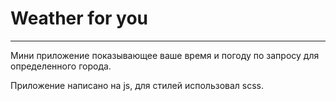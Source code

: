 # Weather for you
___
Мини приложение показывающее ваше время и погоду по запросу для определенного города.

Приложение написано на js, для стилей использовал scss.

